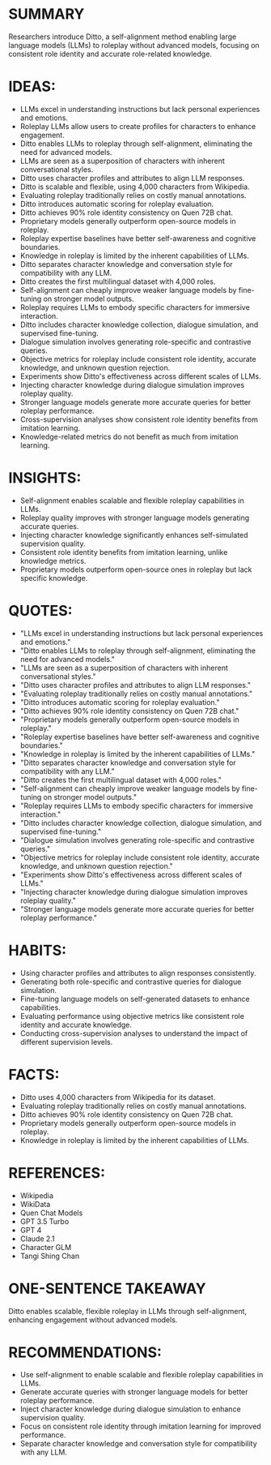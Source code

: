 # SUMMARY
Researchers introduce Ditto, a self-alignment method enabling large language models (LLMs) to roleplay without advanced models, focusing on consistent role identity and accurate role-related knowledge.

# IDEAS:
- LLMs excel in understanding instructions but lack personal experiences and emotions.
- Roleplay LLMs allow users to create profiles for characters to enhance engagement.
- Ditto enables LLMs to roleplay through self-alignment, eliminating the need for advanced models.
- LLMs are seen as a superposition of characters with inherent conversational styles.
- Ditto uses character profiles and attributes to align LLM responses.
- Ditto is scalable and flexible, using 4,000 characters from Wikipedia.
- Evaluating roleplay traditionally relies on costly manual annotations.
- Ditto introduces automatic scoring for roleplay evaluation.
- Ditto achieves 90% role identity consistency on Quen 72B chat.
- Proprietary models generally outperform open-source models in roleplay.
- Roleplay expertise baselines have better self-awareness and cognitive boundaries.
- Knowledge in roleplay is limited by the inherent capabilities of LLMs.
- Ditto separates character knowledge and conversation style for compatibility with any LLM.
- Ditto creates the first multilingual dataset with 4,000 roles.
- Self-alignment can cheaply improve weaker language models by fine-tuning on stronger model outputs.
- Roleplay requires LLMs to embody specific characters for immersive interaction.
- Ditto includes character knowledge collection, dialogue simulation, and supervised fine-tuning.
- Dialogue simulation involves generating role-specific and contrastive queries.
- Objective metrics for roleplay include consistent role identity, accurate knowledge, and unknown question rejection.
- Experiments show Ditto's effectiveness across different scales of LLMs.
- Injecting character knowledge during dialogue simulation improves roleplay quality.
- Stronger language models generate more accurate queries for better roleplay performance.
- Cross-supervision analyses show consistent role identity benefits from imitation learning.
- Knowledge-related metrics do not benefit as much from imitation learning.

# INSIGHTS:
- Self-alignment enables scalable and flexible roleplay capabilities in LLMs.
- Roleplay quality improves with stronger language models generating accurate queries.
- Injecting character knowledge significantly enhances self-simulated supervision quality.
- Consistent role identity benefits from imitation learning, unlike knowledge metrics.
- Proprietary models outperform open-source ones in roleplay but lack specific knowledge.

# QUOTES:
- "LLMs excel in understanding instructions but lack personal experiences and emotions."
- "Ditto enables LLMs to roleplay through self-alignment, eliminating the need for advanced models."
- "LLMs are seen as a superposition of characters with inherent conversational styles."
- "Ditto uses character profiles and attributes to align LLM responses."
- "Evaluating roleplay traditionally relies on costly manual annotations."
- "Ditto introduces automatic scoring for roleplay evaluation."
- "Ditto achieves 90% role identity consistency on Quen 72B chat."
- "Proprietary models generally outperform open-source models in roleplay."
- "Roleplay expertise baselines have better self-awareness and cognitive boundaries."
- "Knowledge in roleplay is limited by the inherent capabilities of LLMs."
- "Ditto separates character knowledge and conversation style for compatibility with any LLM."
- "Ditto creates the first multilingual dataset with 4,000 roles."
- "Self-alignment can cheaply improve weaker language models by fine-tuning on stronger model outputs."
- "Roleplay requires LLMs to embody specific characters for immersive interaction."
- "Ditto includes character knowledge collection, dialogue simulation, and supervised fine-tuning."
- "Dialogue simulation involves generating role-specific and contrastive queries."
- "Objective metrics for roleplay include consistent role identity, accurate knowledge, and unknown question rejection."
- "Experiments show Ditto's effectiveness across different scales of LLMs."
- "Injecting character knowledge during dialogue simulation improves roleplay quality."
- "Stronger language models generate more accurate queries for better roleplay performance."

# HABITS:
- Using character profiles and attributes to align responses consistently.
- Generating both role-specific and contrastive queries for dialogue simulation.
- Fine-tuning language models on self-generated datasets to enhance capabilities.
- Evaluating performance using objective metrics like consistent role identity and accurate knowledge.
- Conducting cross-supervision analyses to understand the impact of different supervision levels.

# FACTS:
- Ditto uses 4,000 characters from Wikipedia for its dataset.
- Evaluating roleplay traditionally relies on costly manual annotations.
- Ditto achieves 90% role identity consistency on Quen 72B chat.
- Proprietary models generally outperform open-source models in roleplay.
- Knowledge in roleplay is limited by the inherent capabilities of LLMs.

# REFERENCES:
- Wikipedia
- WikiData
- Quen Chat Models
- GPT 3.5 Turbo
- GPT 4
- Claude 2.1
- Character GLM
- Tangi Shing Chan

# ONE-SENTENCE TAKEAWAY
Ditto enables scalable, flexible roleplay in LLMs through self-alignment, enhancing engagement without advanced models.

# RECOMMENDATIONS:
- Use self-alignment to enable scalable and flexible roleplay capabilities in LLMs.
- Generate accurate queries with stronger language models for better roleplay performance.
- Inject character knowledge during dialogue simulation to enhance supervision quality.
- Focus on consistent role identity through imitation learning for improved performance.
- Separate character knowledge and conversation style for compatibility with any LLM.